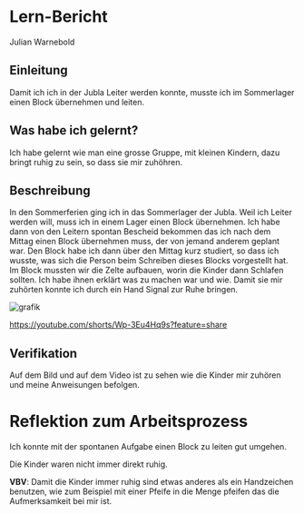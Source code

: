 # Lern-Bericht
Julian Warnebold

## Einleitung

Damit ich ich in der Jubla Leiter werden konnte, musste ich im Sommerlager einen Block übernehmen und leiten.

## Was habe ich gelernt?

Ich habe gelernt wie man eine grosse Gruppe, mit kleinen Kindern, dazu bringt ruhig zu sein, so dass sie mir zuhöhren.

## Beschreibung

In den Sommerferien ging ich in das Sommerlager der Jubla. Weil ich Leiter werden will, muss ich in einem Lager einen Block übernehmen. Ich habe dann von den Leitern spontan Bescheid bekommen das ich nach dem Mittag einen Block übernehmen muss, der von jemand anderem geplant war. Den Block habe ich dann über den Mittag kurz studiert, so dass ich wusste, was sich die Person beim Schreiben dieses Blocks vorgestellt hat. Im Block mussten wir die Zelte aufbauen, worin die Kinder dann Schlafen sollten. Ich habe ihnen erklärt was zu machen war und wie. Damit sie mir zuhörten konnte ich durch ein Hand Signal zur Ruhe bringen.

![grafik](https://user-images.githubusercontent.com/110892623/184816366-d6fa57a6-466c-4ca7-9ed1-09eb4eee6743.png)

https://youtube.com/shorts/Wp-3Eu4Hq9s?feature=share

## Verifikation

Auf dem Bild und auf dem Video ist zu sehen wie die Kinder mir zuhören und meine Anweisungen befolgen.

# Reflektion zum Arbeitsprozess

Ich konnte mit der spontanen Aufgabe einen Block zu leiten gut umgehen.

Die Kinder waren nicht immer direkt ruhig. 

**VBV**: Damit die Kinder immer ruhig sind etwas anderes als ein Handzeichen benutzen, wie zum Beispiel mit einer Pfeife in die Menge pfeifen das die Aufmerksamkeit bei mir ist.
